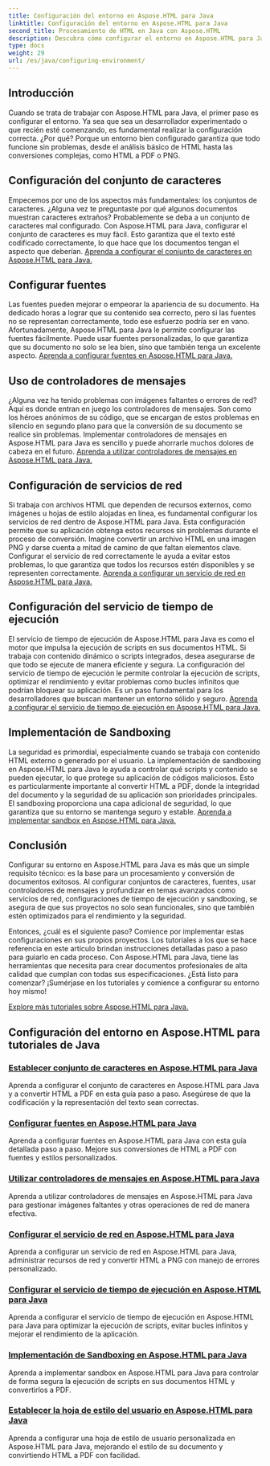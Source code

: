 ```yaml
---
title: Configuración del entorno en Aspose.HTML para Java
linktitle: Configuración del entorno en Aspose.HTML para Java
second_title: Procesamiento de HTML en Java con Aspose.HTML
description: Descubra cómo configurar el entorno en Aspose.HTML para Java. Aprenda a configurar conjuntos de caracteres, fuentes y utilizar controladores de mensajes de forma eficaz.
type: docs
weight: 29
url: /es/java/configuring-environment/
---
```

## Introducción

Cuando se trata de trabajar con Aspose.HTML para Java, el primer paso es configurar el entorno. Ya sea que sea un desarrollador experimentado o que recién esté comenzando, es fundamental realizar la configuración correcta. ¿Por qué? Porque un entorno bien configurado garantiza que todo funcione sin problemas, desde el análisis básico de HTML hasta las conversiones complejas, como HTML a PDF o PNG.

## Configuración del conjunto de caracteres

Empecemos por uno de los aspectos más fundamentales: los conjuntos de caracteres. ¿Alguna vez te preguntaste por qué algunos documentos muestran caracteres extraños? Probablemente se deba a un conjunto de caracteres mal configurado. Con Aspose.HTML para Java, configurar el conjunto de caracteres es muy fácil. Esto garantiza que el texto esté codificado correctamente, lo que hace que los documentos tengan el aspecto que deberían.
[Aprenda a configurar el conjunto de caracteres en Aspose.HTML para Java.](./set-character-set/)

## Configurar fuentes

Las fuentes pueden mejorar o empeorar la apariencia de su documento. Ha dedicado horas a lograr que su contenido sea correcto, pero si las fuentes no se representan correctamente, todo ese esfuerzo podría ser en vano. Afortunadamente, Aspose.HTML para Java le permite configurar las fuentes fácilmente. Puede usar fuentes personalizadas, lo que garantiza que su documento no solo se lea bien, sino que también tenga un excelente aspecto.
[Aprenda a configurar fuentes en Aspose.HTML para Java.](./configure-fonts/)

## Uso de controladores de mensajes

¿Alguna vez ha tenido problemas con imágenes faltantes o errores de red? Aquí es donde entran en juego los controladores de mensajes. Son como los héroes anónimos de su código, que se encargan de estos problemas en silencio en segundo plano para que la conversión de su documento se realice sin problemas. Implementar controladores de mensajes en Aspose.HTML para Java es sencillo y puede ahorrarle muchos dolores de cabeza en el futuro.
[Aprenda a utilizar controladores de mensajes en Aspose.HTML para Java.](./use-message-handlers/)

## Configuración de servicios de red

Si trabaja con archivos HTML que dependen de recursos externos, como imágenes u hojas de estilo alojadas en línea, es fundamental configurar los servicios de red dentro de Aspose.HTML para Java. Esta configuración permite que su aplicación obtenga estos recursos sin problemas durante el proceso de conversión. Imagine convertir un archivo HTML en una imagen PNG y darse cuenta a mitad de camino de que faltan elementos clave. Configurar el servicio de red correctamente le ayuda a evitar estos problemas, lo que garantiza que todos los recursos estén disponibles y se representen correctamente.
[Aprenda a configurar un servicio de red en Aspose.HTML para Java.](./setup-network-service/)

## Configuración del servicio de tiempo de ejecución

El servicio de tiempo de ejecución de Aspose.HTML para Java es como el motor que impulsa la ejecución de scripts en sus documentos HTML. Si trabaja con contenido dinámico o scripts integrados, desea asegurarse de que todo se ejecute de manera eficiente y segura. La configuración del servicio de tiempo de ejecución le permite controlar la ejecución de scripts, optimizar el rendimiento y evitar problemas como bucles infinitos que podrían bloquear su aplicación. Es un paso fundamental para los desarrolladores que buscan mantener un entorno sólido y seguro.
[Aprenda a configurar el servicio de tiempo de ejecución en Aspose.HTML para Java.](./configure-runtime-service/)

## Implementación de Sandboxing

La seguridad es primordial, especialmente cuando se trabaja con contenido HTML externo o generado por el usuario. La implementación de sandboxing en Aspose.HTML para Java le ayuda a controlar qué scripts y contenido se pueden ejecutar, lo que protege su aplicación de códigos maliciosos. Esto es particularmente importante al convertir HTML a PDF, donde la integridad del documento y la seguridad de su aplicación son prioridades principales. El sandboxing proporciona una capa adicional de seguridad, lo que garantiza que su entorno se mantenga seguro y estable.
[Aprenda a implementar sandbox en Aspose.HTML para Java.](./implement-sandboxing/)


## Conclusión

Configurar su entorno en Aspose.HTML para Java es más que un simple requisito técnico: es la base para un procesamiento y conversión de documentos exitosos. Al configurar conjuntos de caracteres, fuentes, usar controladores de mensajes y profundizar en temas avanzados como servicios de red, configuraciones de tiempo de ejecución y sandboxing, se asegura de que sus proyectos no solo sean funcionales, sino que también estén optimizados para el rendimiento y la seguridad.

Entonces, ¿cuál es el siguiente paso? Comience por implementar estas configuraciones en sus propios proyectos. Los tutoriales a los que se hace referencia en este artículo brindan instrucciones detalladas paso a paso para guiarlo en cada proceso. Con Aspose.HTML para Java, tiene las herramientas que necesita para crear documentos profesionales de alta calidad que cumplan con todas sus especificaciones. ¿Está listo para comenzar? ¡Sumérjase en los tutoriales y comience a configurar su entorno hoy mismo!

[Explore más tutoriales sobre Aspose.HTML para Java.](https://reference.aspose.com/words/net/)

## Configuración del entorno en Aspose.HTML para tutoriales de Java
### [Establecer conjunto de caracteres en Aspose.HTML para Java](./set-character-set/)
Aprenda a configurar el conjunto de caracteres en Aspose.HTML para Java y a convertir HTML a PDF en esta guía paso a paso. Asegúrese de que la codificación y la representación del texto sean correctas.
### [Configurar fuentes en Aspose.HTML para Java](./configure-fonts/)
Aprenda a configurar fuentes en Aspose.HTML para Java con esta guía detallada paso a paso. Mejore sus conversiones de HTML a PDF con fuentes y estilos personalizados.
### [Utilizar controladores de mensajes en Aspose.HTML para Java](./use-message-handlers/)
Aprenda a utilizar controladores de mensajes en Aspose.HTML para Java para gestionar imágenes faltantes y otras operaciones de red de manera efectiva.
### [Configurar el servicio de red en Aspose.HTML para Java](./setup-network-service/)
Aprenda a configurar un servicio de red en Aspose.HTML para Java, administrar recursos de red y convertir HTML a PNG con manejo de errores personalizado.
### [Configurar el servicio de tiempo de ejecución en Aspose.HTML para Java](./configure-runtime-service/)
Aprenda a configurar el servicio de tiempo de ejecución en Aspose.HTML para Java para optimizar la ejecución de scripts, evitar bucles infinitos y mejorar el rendimiento de la aplicación.
### [Implementación de Sandboxing en Aspose.HTML para Java](./implement-sandboxing/)
Aprenda a implementar sandbox en Aspose.HTML para Java para controlar de forma segura la ejecución de scripts en sus documentos HTML y convertirlos a PDF.
### [Establecer la hoja de estilo del usuario en Aspose.HTML para Java](./set-user-style-sheet/)
Aprenda a configurar una hoja de estilo de usuario personalizada en Aspose.HTML para Java, mejorando el estilo de su documento y convirtiendo HTML a PDF con facilidad.
